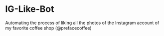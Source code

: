 # IG-Like-Bot
Automating the process of liking all the photos of the Instagram account of my favorite coffee shop (@prefacecoffee)
